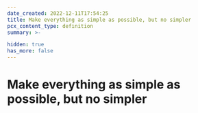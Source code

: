 ```yaml
---
date_created: 2022-12-11T17:54:25
title: Make everything as simple as possible, but no simpler
pcx_content_type: definition
summary: >-

hidden: true
has_more: false
---
```


# Make everything as simple as possible, but no simpler
